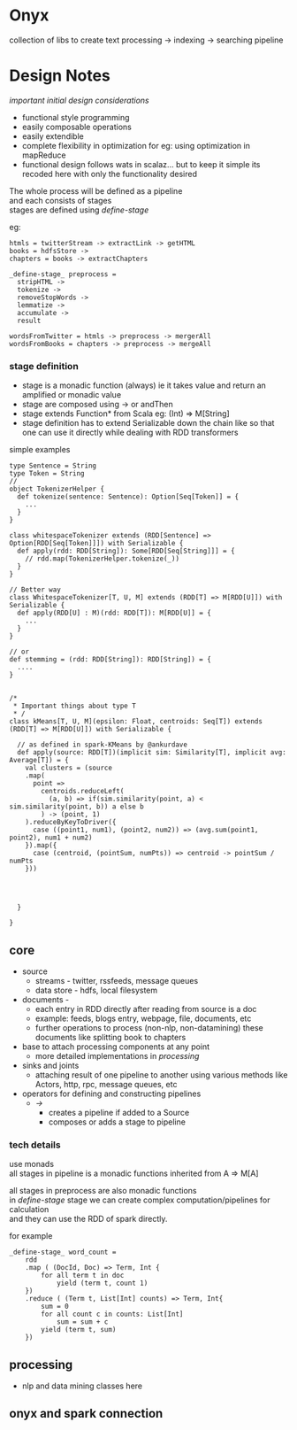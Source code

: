 Onyx
====

collection of libs to create text processing -> indexing -> searching pipeline

Design Notes
============

_important initial design considerations_
- functional style programming
- easily composable operations
- easily extendible
- complete flexibility in optimization for eg: using optimization in mapReduce
- functional design follows wats in scalaz... but to keep it simple its recoded here with only the functionality desired

The whole process will be defined as a pipeline  
and each consists of stages  
stages are defined using _define-stage_  

eg:  

```
htmls = twitterStream -> extractLink -> getHTML
books = hdfsStore ->
chapters = books -> extractChapters

_define-stage_ preprocess =
  stripHTML ->
  tokenize ->
  removeStopWords ->
  lemmatize ->
  accumulate ->
  result

wordsFromTwitter = htmls -> preprocess -> mergerAll
wordsFromBooks = chapters -> preprocess -> mergeAll
```

### stage definition
- stage is a monadic function (always) ie it takes value and return an amplified or monadic value
- stage are composed using -> or andThen
- stage extends Function* from Scala eg: (Int) => M[String]
- stage definition has to extend Serializable down the chain like so that one can use it directly while dealing with RDD transformers

simple examples

```
type Sentence = String
type Token = String
//
object TokenizerHelper {
  def tokenize(sentence: Sentence): Option[Seq[Token]] = {
    ...
  }
}

class whitespaceTokenizer extends (RDD[Sentence] => Option[RDD[Seq[Token]]]) with Serializable {
  def apply(rdd: RDD[String]): Some[RDD[Seq[String]]] = {
    // rdd.map(TokenizerHelper.tokenize(_))
  }
}

// Better way
class WhitespaceTokenizer[T, U, M] extends (RDD[T] => M[RDD[U]]) with Serializable {
  def apply(RDD[U] : M)(rdd: RDD[T]): M[RDD[U]] = {
    ...
  }
}

// or
def stemming = (rdd: RDD[String]): RDD[String]) = {
  ....
}


/*
 * Important things about type T
 * /
class kMeans[T, U, M](epsilon: Float, centroids: Seq[T]) extends (RDD[T] => M[RDD[U]]) with Serializable {
  
  // as defined in spark-KMeans by @ankurdave
  def apply(source: RDD[T])(implicit sim: Similarity[T], implicit avg: Average[T]) = {
    val clusters = (source
    .map(
      point => 
        centroids.reduceLeft(
          (a, b) => if(sim.similarity(point, a) < sim.similarity(point, b)) a else b 
        ) -> (point, 1)
    ).reduceByKeyToDriver({
      case ((point1, num1), (point2, num2)) => (avg.sum(point1, point2), num1 + num2)
    }).map({
      case (centroid, (pointSum, numPts)) => centroid -> pointSum / numPts
    }))




  }

}

```

core
----
- source
  - streams - twitter, rssfeeds, message queues
  - data store - hdfs, local filesystem
- documents -
  - each entry in RDD directly after reading from source is a doc
  - example: feeds, blogs entry, webpage, file, documents, etc
  - further operations to process (non-nlp, non-datamining) these documents like splitting book to chapters
- base to attach processing components at any point
  - more detailed implementations in _processing_
- sinks and joints
  - attaching result of one pipeline to another using various methods like Actors, http, rpc, message queues, etc
- operators for defining and constructing pipelines
  - _->_ 
      * creates a pipeline if added to a Source
      * composes or adds a stage to pipeline

### tech details
use monads  
all stages in pipeline is a monadic functions inherited from A => M[A]  

all stages in preprocess are also monadic functions  
in _define-stage_ stage we can create complex computation/pipelines for calculation  
and they can use the RDD of spark directly.  

for example  

```
_define-stage_ word_count =
	rdd
	.map ( (DocId, Doc) => Term, Int {
		for all term t in doc
			yield (term t, count 1)
	})
	.reduce ( (Term t, List[Int] counts) => Term, Int{
		sum = 0
		for all count c in counts: List[Int]
			sum = sum + c 
		yield (term t, sum)
	})
```

processing
----------
- nlp and data mining classes here


onyx and spark connection
-------------------------

